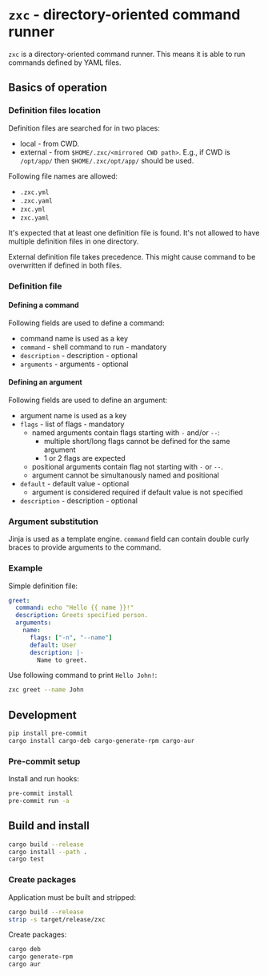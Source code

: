 # `zxc` - directory-oriented command runner

`zxc` is a directory-oriented command runner.
This means it is able to run commands defined by YAML files.

## Basics of operation

### Definition files location

Definition files are searched for in two places:

- local - from CWD.
- external - from `$HOME/.zxc/<mirrored CWD path>`.
E.g., if CWD is `/opt/app/` then `$HOME/.zxc/opt/app/` should be used.

Following file names are allowed:

- `.zxc.yml`
- `.zxc.yaml`
- `zxc.yml`
- `zxc.yaml`

It's expected that at least one definition file is found.
It's not allowed to have multiple definition files in one directory.

External definition file takes precedence.
This might cause command to be overwritten if defined in both files.

### Definition file

#### Defining a command

Following fields are used to define a command:

- command name is used as a key
- `command` - shell command to run - mandatory
- `description` - description - optional
- `arguments` - arguments - optional

#### Defining an argument

Following fields are used to define an argument:

- argument name is used as a key
- `flags` - list of flags - mandatory
  - named arguments contain flags starting with `-` and/or `--`:
    - multiple short/long flags cannot be defined for the same argument
    - 1 or 2 flags are expected
  - positional arguments contain flag not starting with `-` or `--`.
  - argument cannot be simultanously named and positional
- `default` - default value - optional
  - argument is considered required if default value is not specified
- `description` - description - optional

### Argument substitution

Jinja is used as a template engine.
`command` field can contain double curly braces to provide arguments to the command.

### Example

Simple definition file:

```yaml
greet:
  command: echo "Hello {{ name }}!"
  description: Greets specified person.
  arguments:
    name:
      flags: ["-n", "--name"]
      default: User
      description: |-
        Name to greet.
```

Use following command to print `Hello John!`:

```bash
zxc greet --name John
```

## Development

```bash
pip install pre-commit
cargo install cargo-deb cargo-generate-rpm cargo-aur
```

### Pre-commit setup

Install and run hooks:

```bash
pre-commit install
pre-commit run -a
```

## Build and install

```bash
cargo build --release
cargo install --path .
cargo test
```

### Create packages

Application must be built and stripped:

```bash
cargo build --release
strip -s target/release/zxc
```

Create packages:

```bash
cargo deb
cargo generate-rpm
cargo aur
```
